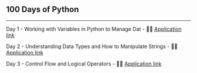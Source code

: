 ## 100 Days of Python  ##
***
Day 1 - Working with Variables in Python to Manage Dat - 👨‍💻  [Application link](https://repl.it/@lenilunderman/band-name-generator-start#main.py)

Day 2 - Understanding Data Types and How to Manipulate Strings - 👨‍💻  [Application link](https://repl.it/@lenilunderman/tip-calculator-start#main.py)

Day 3 - Control Flow and Logical Operators - 👨‍💻   [Application link](https://repl.it/@lenilunderman/treasure-island-start#main.py)